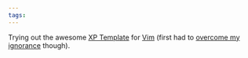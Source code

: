 ```yaml
---
tags: 
---
```


Trying out the awesome [XP Template](http://www.vim.org/scripts/script.php?script_id=2611) for [Vim](/wiki/Vim) (first had to [overcome my ignorance](http://groups.google.com/group/xptemplate/browse_thread/thread/6515039393cc8d45) though).

